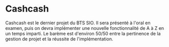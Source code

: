 # Cashcash
Cashcash est le dernier projet du BTS SIO.
Il sera présenté à l'oral en examen, puis on devra implémenter une nouvelle fonctionnalité de A à Z en un temps imparti.
Le barème est d'environ 50/50 entre la pertinence de la gestion de projet et la réussite de l'implémentation.
